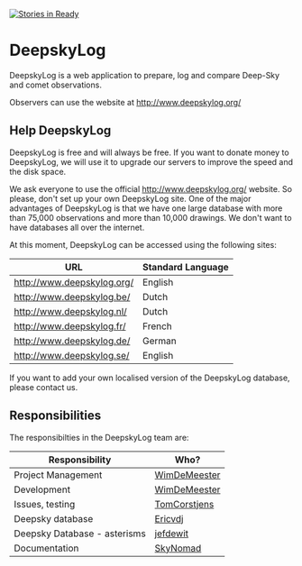 [![Stories in Ready](https://badge.waffle.io/DeepskyLog/DeepskyLog.png?label=ready&title=Ready)](https://waffle.io/DeepskyLog/DeepskyLog)
# DeepskyLog
DeepskyLog is a web application to prepare, log and compare Deep-Sky and comet observations.

Observers can use the website at http://www.deepskylog.org/ 

## Help DeepskyLog

DeepskyLog is free and will always be free. If you want to donate money to DeepskyLog, we will use it to upgrade our servers to improve the speed and the disk space. 

We ask everyone to use the official http://www.deepskylog.org/ website. So please, don't set up your own DeepskyLog site. One of the major advantages of DeepskyLog is that we have one large database with more than 75,000 observations and more than 10,000 drawings. We don't want to have databases all over the internet.

At this moment, DeepskyLog can be accessed using the following sites:

| URL | Standard Language |
| --- | ----------------- |
| http://www.deepskylog.org/ | English |
| http://www.deepskylog.be/ | Dutch |
| http://www.deepskylog.nl/ | Dutch |
| http://www.deepskylog.fr/ | French |
| http://www.deepskylog.de/ | German |
| http://www.deepskylog.se/ | English |

If you want to add your own localised version of the DeepskyLog database, please contact us.


## Responsibilities

The responsibilties in the DeepskyLog team are:

| Responsibility | Who? |
| -------------- | ---- |
| Project Management | [WimDeMeester](https://github.com/WimDeMeester) | 
| Development | [WimDeMeester](https://github.com/WimDeMeester) | 
| Issues, testing | [TomCorstjens](https://github.com/TomCorstjens) |
| Deepsky database | [Ericvdj](https://github.com/Ericvdj) |
| Deepsky Database - asterisms | [jefdewit](https://github.com/jefdewit) | 
| Documentation | [SkyNomad](https://github.com/SkyNomad) |
